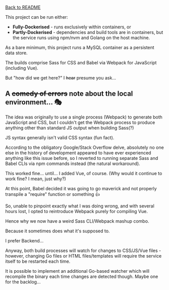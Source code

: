 [Back to README](../README.md)

This project can be run either:
* **Fully-Dockerised** - runs exclusively within containers, or
* **Partly-Dockerised** - dependencies and build tools are in containers, but the service runs using npm/nvm and Golang
on the host machine.

As a bare minimum, this project runs a MySQL container as a persistent data store.

The builds comprise Sass for CSS and Babel via Webpack for JavaScript (including Vue).

But "how did we get here?" I ~~hear~~ presume you ask...

## A ~~comedy of errors~~ note about the local environment... 🎭

The idea was originally to use a single process (Webpack) to generate both JavaScript and CSS, but
I couldn't get the Webpack process to produce anything other than standard JS output when building Sass(?)

JS syntax generally isn't valid CSS syntax (fun fact).

According to the obligatory Google/Stack Overflow delve, absolutely no one else in the history of development appeared
to have ever experienced anything like this issue before, so I reverted to running separate Sass and Babel CLIs via npm
commands instead (the natural workaround).

This worked fine... until... I added Vue, of course. (Why would it continue to work fine? I mean, just why?)

At this point, Babel decided it was going to go maverick and not properly transpile a "require" function or something 👍

So, unable to pinpoint exactly what I was doing wrong, and with several hours lost, I opted to reintroduce Webpack
purely for compiling Vue.

Hence why we now have a weird Sass CLI/Webpack mashup combo.

Because it sometimes does what it's supposed to.

I prefer Backend...

Anyway, both build processes will watch for changes to CSS/JS/Vue files - however, changing Go files or HTML
files/templates will require the service itself to be restarted each time.

It is possible to implement an additional Go-based watcher which will recompile the binary each time changes are detected
though. Maybe one for the backlog...
